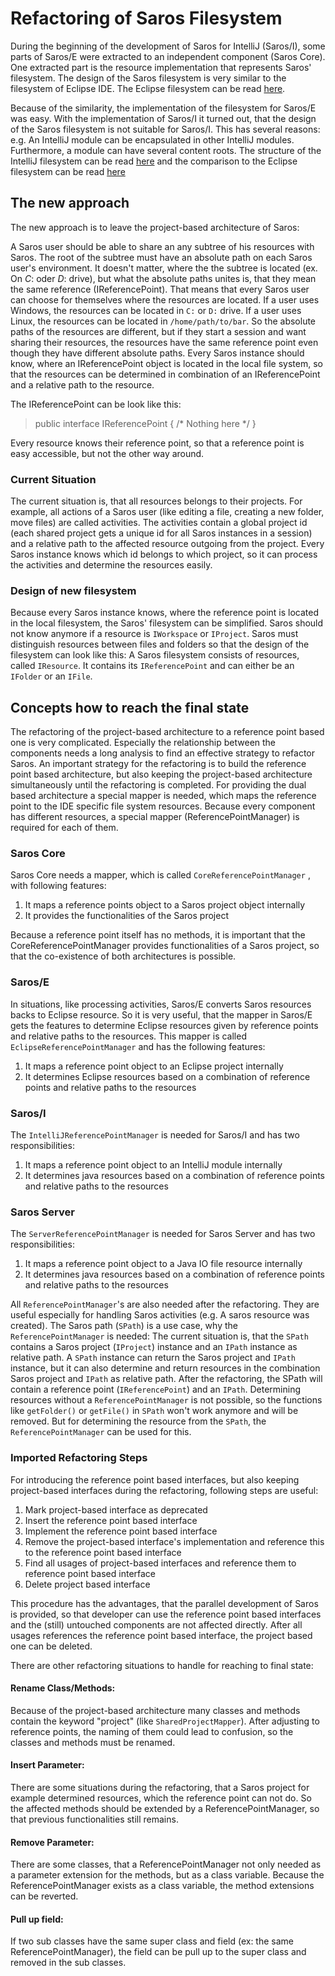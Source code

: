 
# Refactoring of Saros Filesystem

During the beginning of the development of Saros for IntelliJ (Saros/I), some parts of Saros/E were extracted to an independent component (Saros Core). One extracted part is the resource implementation that represents Saros' filesystem.
The design of the Saros filesystem is very similar to the filesystem of Eclipse IDE.
The Eclipse filesystem can be read [here](https://help.eclipse.org/2019-09/topic/org.eclipse.platform.doc.isv/guide/resInt.htm).

Because of the similarity, the implementation of the filesystem for Saros/E was easy.
With the implementation of Saros/I it turned out, that the design of the Saros filesystem is not suitable for Saros/I.
This has several reasons: e.g. An IntelliJ module can be encapsulated in other IntelliJ modules. Furthermore, a module can have several content roots.
The structure of the IntelliJ filesystem can be read [here](https://www.jetbrains.com/help/idea/creating-and-managing-modules.html) and the comparison to the Eclipse filesystem can be read [here](https://www.jetbrains.com/help/idea/migrating-from-eclipse-to-intellij-idea.html)


## The new approach

The new approach is to leave the project-based architecture of Saros:

A Saros user should be able to share an any subtree of his resources with Saros. The root of the subtree must have an absolute path on each Saros user's environment. It doesn't matter, where the the subtree is located (ex. On *C*: oder *D*: drive), but what the absolute paths unites is, that they mean the same reference (IReferencePoint). That means that every Saros user can choose for themselves where the resources are located. If a user uses Windows, the resources can be located in `C:` or `D:` drive. If a user uses Linux, the resources can be located in `/home/path/to/bar`. So the absolute paths of the resources are different, but if they start a session and want sharing their resources, the resources have the same reference point even though they have different absolute paths. Every Saros instance should know, where an IReferencePoint object is located in the local file system, so that the resources can be determined in combination of an IReferencePoint and a relative path to the resource.

The IReferencePoint can be look like this:

> public interface IReferencePoint {
>          /* Nothing here */
>          }

Every resource knows their reference point, so that a reference point is easy accessible, but not the other way around.

### Current Situation
The current situation is, that all resources belongs to their projects.
For example, all actions of a Saros user (like editing a file, creating a new folder, move files) are called activities.
The activities contain a global project id (each shared project gets a unique id for all Saros instances in a session) and a relative path to the affected resource outgoing from the project. Every Saros instance knows which id belongs to which project, so it can process the activities and determine the resources easily.

### Design of new filesystem
Because every Saros instance knows, where the reference point is located in the local filesystem, the Saros' filesystem can be simplified. Saros should not know anymore if a resource is `IWorkspace` or `IProject`. Saros must distinguish resources between files and folders so that the design of the filesystem can look like this:
A Saros filesystem consists of resources, called `IResource`. It contains its `IReferencePoint` and can either be an `IFolder` or an `IFile`.

## Concepts how to reach the final state

The refactoring of the project-based architecture to a reference point based one is very complicated. Especially the relationship between the components needs a long analysis to find an effective strategy to refactor Saros.
An important strategy for the refactoring is to build the reference point based architecture, but also keeping the
project-based architecture simultaneously until the refactoring is completed.
For providing the dual based architecture a special mapper is needed, which maps the reference point to the IDE specific file system resources. Because every component has different resources, a special mapper (ReferencePointManager) is required for each of them.

### Saros Core
Saros Core needs a mapper, which is called `CoreReferencePointManager` , with following features:

1. It maps a reference points object to a Saros project object internally
2. It provides the functionalities of the Saros project

Because a reference point itself has no methods, it is important that the CoreReferencePointManager provides functionalities of a Saros project, so that the co-existence of both architectures is possible.


### Saros/E

In situations, like processing activities, Saros/E converts Saros resources backs to Eclipse resource. So it is very useful, that the mapper in Saros/E gets the features to determine Eclipse resources given by reference points and relative paths to the resources. This mapper is called `EclipseReferencePointManager` and has the following features:

1.  It maps a reference point object to an Eclipse project internally
2.  It determines Eclipse resources based on a combination of reference points and relative paths to the resources

### Saros/I

The `IntelliJReferencePointManager` is needed for Saros/I and has two responsibilities:

1.  It maps a reference point object to an IntelliJ module internally
2.  It determines java resources based on a combination of reference points and relative paths to the resources

### Saros Server

The `ServerReferencePointManager` is needed for Saros Server and has two responsibilities:

1.  It maps a reference point object to a Java IO file resource internally
2.  It determines java resources based on a combination of reference points and relative paths to the resources

All `ReferencePointManager`'s are also needed after the refactoring. They are useful especially for handling Saros activities (e.g. A saros resource was created).
The Saros path (`SPath`) is a use case, why the `ReferencePointManager` is needed:
 The current situation is, that the `SPath` contains a Saros project (`IProject`) instance and an `IPath` instance as relative path. A `SPath` instance can return the Saros project  and `IPath` instance, but it can also determine and return resources in the combination Saros project and `IPath` as relative path. After the refactoring, the SPath will contain a reference point (`IReferencePoint`) and an `IPath`. Determining resources without a `ReferencePointManager` is not possible, so the functions like `getFolder()` or `getFile()` in `SPath` won't work anymore and will be removed.
But for determining the resource from the `SPath`, the `ReferencePointManager` can be used for this.


### Imported Refactoring Steps

For introducing the reference point based interfaces, but also keeping project-based interfaces during the refactoring, following steps are useful:

1.  Mark project-based interface as deprecated
2.  Insert the reference point based interface
3.  Implement the reference point based interface
4.  Remove the project-based interface's implementation and reference this to the reference point based interface
5.  Find all usages of project-based interfaces and reference them to reference point based interface
6.  Delete project based interface

This procedure has the advantages, that the parallel development of Saros is provided, so that developer can use the reference point based interfaces and the (still) untouched components are not affected directly. After all usages references the reference point based interface, the project based one can be deleted.

There are other refactoring situations to handle for reaching to final state:

#### Rename Class/Methods:

Because of the project-based architecture many classes and methods contain the keyword "project" (like `SharedProjectMapper`). After adjusting to reference points, the naming of them could lead to confusion, so the classes and methods must be renamed.

#### Insert Parameter:

There are some situations during the refactoring, that a Saros project for example determined resources, which the reference point can not do. So the affected methods should be extended by a ReferencePointManager, so that previous functionalities still remains.

#### Remove Parameter:

There are some classes, that a ReferencePointManager not only needed as a parameter extension for the methods, but as a class variable. Because the ReferencePointManager exists as a class variable, the method extensions can be reverted.

#### Pull up field:
If two  sub classes have the same super class and field (ex: the same ReferencePointManager), the field can be pull up to the super class and removed in the sub classes.
